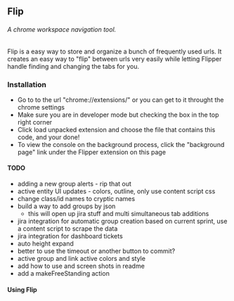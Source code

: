 ## Flip
###### A chrome workspace navigation tool.

Flip is a easy way to store and organize a bunch of frequently used urls. It creates an easy way
to "flip" between urls very easily while letting Flipper handle finding and changing the tabs for you.

### Installation
- Go to to the url "chrome://extensions/" or you can get to it throught the chrome settings
- Make sure you are in developer mode but checking the box in the top right corner
- Click load unpacked extension and choose the file that contains this code, and your done!
- To view the console on the background process, click the "background page" link under the Flipper extension on this page

#### TODO
- adding a new group alerts - rip that out
- active entity UI updates - colors, outline, only use content script css
- change class/id names to cryptic names
- build a way to add groups by json
	- this will open up jira stuff and multi simultaneous tab additions
- jira integration for automatic group creation based on current sprint, use a content script to scrape the data
- jira integration for dashboard tickets
- auto height expand
- better to use the timeout or another button to commit?
- active group and link active colors and style
- add how to use and screen shots in readme
- add a makeFreeStanding action

#### Using Flip